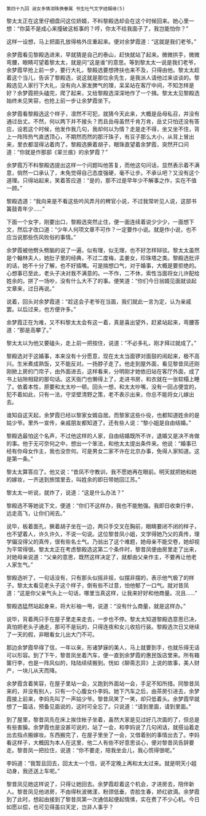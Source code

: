     第四十九回 淑女多情泪珠换眷属 书生吐气文字结姻缘(5) 

   黎太太正在这里仔细盘问这位娇婿，不料黎殿选却会在这个时候回来。她心里一想：“你莫不是成心来撞破这桩事的？哼，你太不给我面子了，我岂能怕你？”

   这样一设想，马上把面孔放得格外庄重起来。便对余梦霞道：“这就是我们老爷。”

   余梦霞看见黎殿选进来，早就猜是自己的泰山，赶快就站了起来。微微拱手，微微弯腰，眼睛可望着黎太太，就是问“这是谁”的意思。等到黎太太一说是我们老爷，余梦霞早抢上前一步，要行大礼，黎殿选要想搀扶也来不及，只得由他。黎太太趁着这个当儿，告诉了黎殿选，说这就是那位余先生，是我派人请他过来谈谈的。黎殿选见人家行下大礼，没有向人家发脾气的理，呆呆站在客厅中间，不知怎样是好？余梦霞把头磕完，爬了起来，又给黎殿选深深地作了一个揖。黎太太见黎殿选始终未见笑容，也抢上前一步让余梦霞坐下。

   余梦霞看黎殿选这个样子，凛然不可犯，就猜今天此来，大概是岳母私召，并没有通过岳丈。不然，何以两下并不接头？而且岳母虽然千肯万肯，岳丈只怕还没有答应，设若这个时候，他发作我几句，我却何以为情？走是走不得，坐又坐不住，背上一阵阵热气直透顶心，不期然而然的那汗珠子，有豆子那么大小，从背上冒出来，里衣都湿得沾着肉了。黎殿选撅着胡子，眼珠直望着余梦霞，突然开口问道：“你就是作那部《翠兰痕》的余梦霞？”

   余梦霞万不料黎殿选提出这样一个问题叫他答复，而他这句问话，显然表示着不满意，倘然一口承认了，未免觉得自己态度强硬，毫不让步。不承认吧？又没有这个道理。只得站起来，笑着答应道：“是的，那不过是早年少不解事之作，实在不值一顾。”

   黎殿选道：“我向来是不看这些吟风弄月的稗官小说，不过我常听见人说，这部书簧鼓青年少……”

   下面一个女字，刚要出口，黎殿选突然止住，便一面连续着说少少少，一面想下文，然后才改口道：“少年人何项文章不可作？一定要作小说。就是作小说，也不应当说那些伤风败俗的事情。”

   余梦霞被他劈头劈脑的说了一遍，似有理，似无理，也不好怎样辩驳。黎太太虽然是个翰林夫人，她肚子里的经典，不过二度梅，孟姜女，珍珠塔之类。黎殿选批评的话，她不十分了解，也不好插嘴。可是揣想口气，对于婚事，大概是要拒绝的。心想事已至此，老头子决对我不满意的。一不作，二不休，索性当面将女儿许配给姓余的。拼了一场吵，没有什么大不了的事。便笑道：“你们今日翁婿见面就谈起文章来，过日再说。”

   说着，回头对余梦霞道：“趁这会子老爷在当面，我们就此一言为定，认为亲戚罢。以后过来，也方便许多。”

   余梦霞正在为难，又不料黎太太会有这一着，真是喜出望外，赶紧站起来，弯腰答道：“那是高攀了。”

   黎太太以为他又要磕头，走上前一把按住，说道：“不必多礼，刚才拜过就成了。”

   黎殿选对于这婚事，本来没有十分愿意，现在太太当面锣对面鼓的闹起来，极不高兴。生米煮成熟饭，又不能反对。一扬脖子走了。他走到屋外面，看见黎昔凤还刚刚掀上房的门帘子，由外面进去，这样看来，分明刚才她依旧站在客厅外面，成了书上钻隙相窥的那句话。这天衙门也懒得上了，走进书房，和衣就在一张软榻上睡了。依着本性，原要和太太吵一顿。回头一想，和太太吵嘴，没有一回占便宜的，犯不着如此，只有一法，守坚壁清野之策，老不表示出来，你总不能将女儿嫁出去。

   谁知自这天起，余梦霞已经以黎家女婿自居。而黎家这些仆役，也都知道姓余的是姑少爷。里外一宣传，亲戚朋友都知道了。还有些人说：“黎小姐是自由结婚。”

   黎殿选最怕这个名声，不过他这样的人家，自由结婚既所不许，退婚又是决不肯做的事。他于无可奈何之中，想出一个笨法，和他太太提出条件来。他说：“婚事已经有你母女作主，我也没奈何。可是男女二家不许在北京办事，免得人家知道。这是第一条。”

   黎太太算答应了。他又说：“昔凤不守教训，我不愿她再在眼前。明天就把她和她的嫁妆，一齐送到旅馆里去，叫姓余的即日带她回江苏。”

   黎太太一听说，就炸了，说道：“这是什么办法？”

   黎殿选不等她说下文，便道：“你们不这样办，我也不能勉强。我即日收束行李，远走高飞，让你们闹去。”

   说毕，板着面孔，撅着胡子坐在一边，两只手交叉在胸前，眼睛要闭不闭的样子，也不望着人，许久许久，不说一句说。这位黎昔凤小姐，文学得她乃父的真传，理学偏没得父的真传，很有些名士气。乃翁出了这个难题，她母亲不能交卷，她却视为平常得很。黎太太正在考虑黎殿选这第二个条件时，黎昔凤便由房里走了出来，对她母亲说道：“父亲的意思，既然这样决定了，就都由父亲作主，不要再让他老人家生气。”

   黎殿选听了，一句话没有，只有那头似摇非摇，似摆非摆的，表示他气极了的样子。黎太太看见老头子这个样子，倒有些不过意，怕他郁了一口气。就对昔凤道：“这是你父亲气头上一句话，哪里当真这样，让我来好好和他商量。况且……”

   黎殿选猛然站起身来，将大衫袖一甩，说道：“没有什么商量，就是这样办。”

   说毕，背着两只手在屋子里走来走去，一步也不停。黎太太知道黎殿选意思已决，真怕把老头子通走，那可不是玩的，只得连夜和女儿收拾行装。黎殿选次日又继续了一天的假，非眼看女儿出大门不可。

   那边余梦霞早得了信，一年以来，形诸梦寐的美人，马上就要到手，也就乐得无话可以形容。到了下午，黎昔凤坐着汽车，便一直到余梦霞的惠民饭店里来。所有箱箧行李，也是一阵风似的，陆陆续续搬到。恍如《聊斋志异》上说的故事，美人财产，一块儿从天而降。

   余梦霞含着笑容，在屋子里站一会，又跑到外面站一会，手足不知所措。同黎昔凤来的，并没有别人，只有一个心腹女仆李妈。她下汽车之后，由茶房引进去，余梦霞接上前来，李妈先叫了一声姑少爷。黎昔凤笑了一笑，却只低着头。余梦霞早就想了一篇话，预备见面说的，这时可全忘了。只说道：“请到里面，请到里面。”

   到了屋里，黎昔凤先在床上挨住帐子坐着，虽然大家是见过好几次面的了，但总是有些害臊。余梦霞也是没甚可说的，站了一会，和李妈说了几句闲话，就搭讪着走出去指点搬嫁妆。东西搬完了，在屋子里坐了一会，又借着别的事情出去了。李妈看这样子，大概因为本人在这里，他二人有些不好意思谈心，便对黎昔凤告辞要走。黎昔凤一把拉住，说道：“你不要走，陪我坐会儿，我心慌得很呢。”

   李妈道：“我暂且回去，回太太一个信，说不定晚上再和太太过来。就是明天小姐动身，我还送上车呢。”

   黎昔凤见她这样说了，只得让她回去。余梦霞趁着这个机会，才进房去，陪伴新人。黎昔凤见他进房，不由得秋波微漾，粉颈低垂，杏脸生春，娇红欲滴。余梦霞到了此时，想起由接到了黎昔凤第一次通信起便起情愫，实在费了不少心机。今日如愿以偿，也可见得虽曰天定，岂非人事乎？


